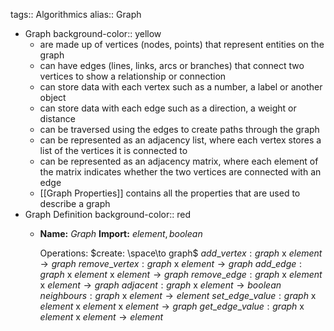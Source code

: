 tags:: Algorithmics
alias:: Graph

- Graph
  background-color:: yellow
	- are made up of vertices (nodes, points) that represent entities on the graph
	- can have edges (lines, links, arcs or branches) that connect two vertices to show a relationship or connection
	- can store data with each vertex such as a number, a label or another object
	- can store data with each edge such as a direction, a weight or distance
	- can be traversed using the edges to create paths through the graph
	- can be represented as an adjacency list, where each vertex stores a list of the vertices it is connected to
	- can be represented as an adjacency matrix, where each element of the matrix indicates whether the two vertices are connected with an edge
	- [[Graph Properties]] contains all the properties that are used to describe a graph
- Graph Definition
  background-color:: red
	- **Name:** $Graph$
	  **Import:** $element, boolean$
	   
	  Operations:
	  $create: \space\to graph$
	  $add\_vertex: graph$ x $element \to graph$
	  $remove\_vertex: graph$ x $element \to graph$
	  $add\_edge: graph$ x $element$ x $element \to graph$
	  $remove\_edge: graph$ x $element$ x $element \to graph$
	  $adjacent: graph$ x $element \to boolean$
	  $neighbours: graph$ x $element \to element$
	  $set\_edge\_value: graph$ x $element$ x $element$ x $element \to graph$
	  $get\_edge\_value: graph$ x $element$ x $element \to element$